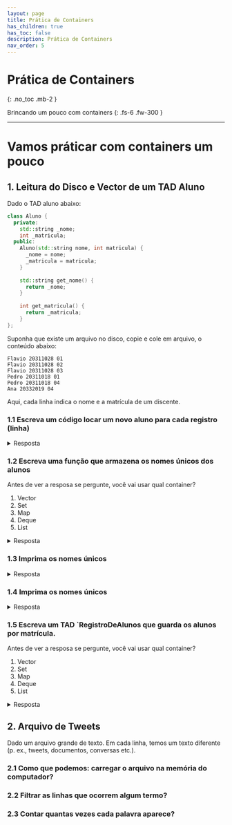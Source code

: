 ```yaml
---
layout: page
title: Prática de Containers
has_children: true
has_toc: false
description: Prática de Containers
nav_order: 5
---
```


# Prática de Containers
{: .no_toc .mb-2 }

Brincando um pouco com containers
{: .fs-6 .fw-300 }

---

# Vamos práticar com containers um pouco

## 1. Leitura do Disco e Vector de um TAD Aluno

Dado o TAD aluno abaixo:
```cpp
class Aluno {
  private:
    std::string _nome;
    int _matricula;
  public:
    Aluno(std::string nome, int matricula) {
      _nome = nome;
      _matricula = matricula;
    }
    
    std::string get_nome() {
      return _nome;
    }
    
    int get_matricula() {
      return _matricula;
    }
};

```

Suponha que existe um arquivo no disco, copie e cole em arquivo, o conteúdo abaixo:
```
Flavio 20311028 01
Flavio 20311028 02
Flavio 20311028 03
Pedro 20311018 01
Pedro 20311018 04
Ana 20332019 04
```
Aqui, cada linha indica o nome e a matrícula de um discente.

### 1.1 Escreva um código locar um novo aluno para cada registro (linha)

<details>
<summary>Resposta</summary><p>

```cpp
#include <fstream>
#include <iostream>
#include <map>
#include <sstream>
#include <string>

int main() {
  std::ifstream entrada("nome_do_arquivo.txt");
  std::string linha;
  
  // 1. Lê o stream linha a linha
  while (std::getline(entrada, linha)) {
    
    // 2. Separa a linha em palavra. Para isto, se usa o istringstream
    //    Similar ao sscanf de C, usamos um texto como um arquivo.
    
    auto stream_string = std::istringstream(linha);
    std::string nome;
    int matricula;
    int codigo_disciplina;
  
    stream_string >> nome;                  // joga do stream no nome
    stream_string >> matricula;             // joga do stream na matricula
    stream_string >> codigo_disciplina;     // joga do stream no codigo

    Aluno aluno(nome, matricula);
  }
  entrada.close();
}

```  

</p></details>
  
### 1.2 Escreva uma função que armazena os nomes únicos dos alunos

Antes de ver a resposa se pergunte, você vai usar qual container?
1. Vector
1. Set
1. Map
1. Deque
1. List
  
<details>
<summary>Resposta</summary><p>
  
```cpp
#include <fstream>
#include <iostream>
#include <map>
#include <sstream>
#include <set>
#include <string>

int main() {
  std::ifstream entrada("nome_do_arquivo.txt");
  std::string linha;
  std::set<std::string> nomes;
  
  // 1. Lê o stream linha a linha
  while (std::getline(entrada, linha)) {
    
    // 2. Separa a linha em palavra. Para isto, se usa o istringstream
    //    Similar ao sscanf de C, usamos um texto como um arquivo.
    
    auto stream_string = std::istringstream(linha);
    std::string nome;
    int matricula;
    int codigo_disciplina;
  
    stream_string >> nome;                  // joga do stream no nome
    stream_string >> matricula;             // joga do stream na matricula
    stream_string >> codigo_disciplina;     // joga do stream no codigo

    Aluno aluno(nome, matricula);
    alunos.add(nome);                       // 3. pega os únicos
  }
  entrada.close();
}

std::set<std::string> nomes;
```
  
</p></details>

### 1.3 Imprima os nomes únicos
  
<details>
<summary>Resposta</summary></p>
  
```cpp
// use um for each
for (std::string nome : nome)) {
  std::cout << nome << std::endl;
}
```
  
</details>

### 1.4 Imprima os nomes únicos
  
<details>
<summary>Resposta</summary>
  
```cpp
// use um for each
for (std::string nome : nome)) {
  std::cout << nome << std::endl;
}
```

</p></details>
  
### 1.5 Escreva um TAD `RegistroDeAlunos que guarda os alunos por matrícula.

Antes de ver a resposa se pergunte, você vai usar qual container?
1. Vector
1. Set
1. Map
1. Deque
1. List
  
<details>
<summary>Resposta</summary><p>
  
```cpp
// Feito em sala de aula
``` 

</p></details>
  
## 2. Arquivo de Tweets
  
Dado um arquivo grande de texto. Em cada linha, temos um texto diferente (p. ex., tweets, documentos, conversas etc.).

### 2.1 Como que podemos: carregar o arquivo na memória do computador?
### 2.2 Filtrar as linhas que ocorrem algum termo?
### 2.3 Contar quantas vezes cada palavra aparece?
